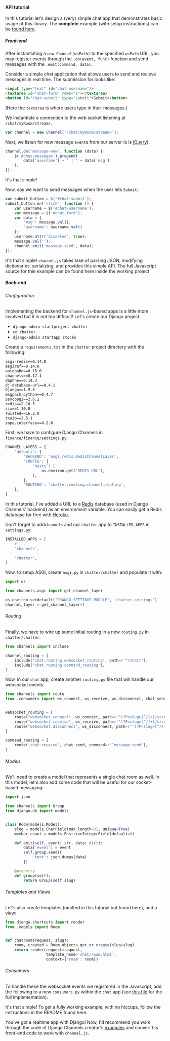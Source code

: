 #### API tutorial

In this tutorial let's design a (very) simple chat app that demonstrates basic usage of this library. The **complete** example (with setup instructions) can be [found here]().

##### Front-end

After instantiating a `new Channel(wsPath)` to the specified `wsPath` URL, you may register events through the `.on(event, func)` function and send messages with the `.emit(command, data)`.

Consider a simple chat application that allows users to send and recieve messages in real time. The submission for looks like:
```html
<input type="text" id="chat-username"/>
<textarea id="chat-form" rows="1"></textarea>
<button id="chat-submit" type="submit">Submit</button>
```
(Here the `textarea` is where users type in their messages.)

We instantiate a connection to the web socket listening at `/chat/myRoom/stream/`.
```js
var channel = new Channel('/chat/myRoom/stream/');
```

Next, we listen for new message `event`s from our server (`$` is [jQuery](https://jquery.com/)).
```js
channel.on('message-new', function (data) {
    $('#chat-messages').prepend(
        data['username'] + ' | ' + data['msg']
    );
});
```

It's that simple!

Now, say we want to send messages when the user hits `Submit`:
```js
var submit_button = $('#chat-submit');
submit_button.on('click', function () {
    var username = $('#chat-username');
    var message = $('#chat-form');
    var data = {
        'msg': message.val(),
        'username': username.val()
    };
    username.attr('disabled', true);
    message.val('');
    channel.emit('message-send', data);
});
```

It's that simple! `channel.js` takes take of parsing JSON, modifying dictionaries, serializing, and provides this simple API. The full Javascript source for thie example can be found here inside the working project

##### Back-end

###### Configuration

Implementing the backend for `channel.js`-based apps is a little more involved but it is not too difficult! Let's create our Django project:

* `django-admin startproject chatter`
* `cd chatter`
* `django-admin startapp stocks`

Create a `requirements.txt` in the `chatter` project directory with the following:
```txt
asgi-redis==0.14.0
asgiref==0.14.0
autobahn==0.15.0
channels==0.17.1
daphne==0.14.3
dj-database-url==0.4.1
Django==1.9.8
msgpack-python==0.4.7
psycopg2==2.6.2
redis==2.10.5
six==1.10.0
Twisted==16.2.0
txaio==2.5.1
zope.interface==4.2.0
```

First, we have to configure Django Channels in `finance/finance/settings.py`:
```python
CHANNEL_LAYERS = {
    'default': {
        'BACKEND': 'asgi_redis.RedisChannelLayer',
        'CONFIG': {
            'hosts': [
                os.environ.get('REDIS_URL'),
            ],
        },
        'ROUTING': 'chatter.routing.channel_routing',
    },
}
```
In this tutorial, I've added a URL to a [Redis](http://redis.io/) database (used in Django Channels' backend) as an environment variable. You can easily get a Redis database for free with [Heroku](https://elements.heroku.com/addons/heroku-redis). 

Don't forget to add`channels` and our `chatter` app to `INSTALLED_APPS` in `settings.py`:
```python
INSTALLED_APPS = [
    # ...
    'channels',
    
    'chatter',
]
```

Now, to setup ASGI, create `asgi.py` in `chatter/chatter` and populate it with:
```python
import os

from channels.asgi import get_channel_layer

os.environ.setdefault('DJANGO_SETTINGS_MODULE', 'chatter.settings')
channel_layer = get_channel_layer()
```

###### Routing

Finally, we have to wire up some initial routing in a new `routing.py` in `chatter/chatter`:

```python
from channels import include

channel_routing = [
    include('chat.routing.websocket_routing', path=r'^/chat/'),
    include('chat.routing.command_routing'),
]
```

Now, in our `chat` app, create another `routing.py` file that will handle our websocket events:
```python
from channels import route
from .consumers import ws_connect, ws_receive, ws_disconnect, chat_send


websocket_routing = [
    route("websocket.connect", ws_connect, path=r'^(?P<slug>[^/]+)/stream/$'),
    route("websocket.receive", ws_receive, path=r'^(?P<slug>[^/]+)/stream/$'),
    route("websocket.disconnect", ws_disconnect, path=r'^(?P<slug>[^/]+)/stream/$'),
]

command_routing = [
    route('chat.receive', chat_send, command=r'^message-send'),
]
```

###### Models

We'll need to create a model that represents a single chat room as well. In this model, let's also add some code that will be useful for our socket-based messaging:
```python
import json

from channels import Group
from django.db import models


class Room(models.Model):
    slug = models.CharField(max_length=32, unique=True)
    member_count = models.PositiveIntegerField(default=0)

    def emit(self, event: str, data: dict):
        data['event'] = event
        self.group.send({
            'text': json.dumps(data)
        })

    @property
    def group(self):
        return Group(self.slug)

```


###### Templates and Views

Let's also create templates (omitted in this tutorial but found here), and a view:
```python
from django.shortcuts import render
from .models import Room


def chatroom(request, slug):
    room, created = Room.objects.get_or_create(slug=slug)
    return render(request=request,
                  template_name='chat/room.html',
                  context={'room': room})
```


###### Consumers

To handle these the websocket events we registered in the Javascript, add the following to a new `consumers.py` within the `chat` app (see [this file]() for the full implementation).

It's that simple! To get a fully working example, with no hiccups, follow the instructions in the README found here.

You've got a realtime app with Django! Now, I'd recommend you walk through the code of Django Channels creator's [examples](https://github.com/andrewgodwin/channels-examples) and convert his front-end code to work with `channel.js`.
